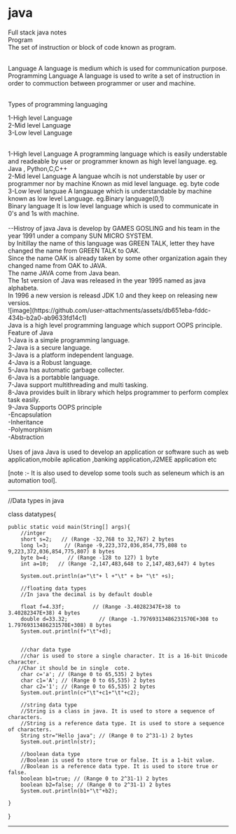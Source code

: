 # java
Full stack java notes<br>
Program<br>
The set of instruction or block of code known as  program.

<br>Language 
A language is medium which is used for communication purpose.
<br>
Programming Language
A language is used to write a set of instruction in order to 
commuction between programmer or user and machine.
<br>
<br>

Types of programming languaging 

1-High level Language
<br>
2-Mid level Language
<br>
3-Low level Language
<br>

<br>
1-High level Language
A programming language  which is easily understable and readeable by
user or programmer known as high level language.
eg. Java , Python,C,C++
<br>
2-Mid level Language
A languae whcih is not understable by user or programmer nor by machine 
Known as mid level  language.
eg. byte code 

<br>
3-Low level languae
A langauage which is understandable by machine known as low level  Language.
eg.Binary language(0,1)

<br>
Binary language 
It is low level language which is used to communicate  in 0's and 1s with
machine.
<br>

<br>
--Histroy of java
Java is develop by GAMES GOSLING and his team in the year 1991 under a company SUN MICRO SYSTEM.<br>by 
Initillay the name of this language was GREEN TALK, letter they have changed the name from GREEN TALK to OAK.
<br>
Since the name OAK is already taken by some other organization again they changed name from OAK to JAVA.
<br>
The name  JAVA come from Java bean.<br>
The 1st version of Java was released in the year 1995 named as java alphabeta.
<br>
In 1996 a new version is releasd JDK 1.0 and they keep on releasing new versios.
<br>
![image](https://github.com/user-attachments/assets/db651eba-fddc-434b-b2a0-ab9633fd14c1)

                            
<br>
Java is a high level programming language which support OOPS principle.<br>
Feature of Java
<br>
1-Java is a simple programming language.<br>
2-Java is a secure language.<br>
3-Java is a platform independent language.<br>
4-Java is a Robust language.<br>
5-Java has automatic garbage collecter.<br>
6-Java is a portabble language.<br>
7-Java support multithreading and multi tasking.<br>
8-Java provides built in library which helps programmer to perform complex task easily.<br>
9-Java Supports OOPS principle <br>
  -Encapsulation<br>
  -Inheritance <br>
  -Polymorphism <br>
  -Abstraction <br>

<br>
Uses of java
Java is used to develop an application or software such as web application,mobile aplication
,banking application,J2MEE application etc
<br>

[note :- It is also used to develop some tools such as seleneum which is an automation tool].

************************************************************************
//Data types in java 

class datatypes{

    public static void main(String[] args){
        //intger
        short s=2;   // (Range -32,768 to 32,767) 2 bytes
        long l=3;     // (Range -9,223,372,036,854,775,808 to 9,223,372,036,854,775,807) 8 bytes
        byte b=4;      // (Range -128 to 127) 1 byte
        int a=10;   // (Range -2,147,483,648 to 2,147,483,647) 4 bytes

        System.out.println(a+"\t"+ l +"\t" + b+ "\t" +s);

        //floating data types 
        //In java the decimal is by default double

        float f=4.33f;         // (Range -3.40282347E+38 to 3.40282347E+38) 4 bytes
        double d=33.32;          // (Range -1.79769313486231570E+308 to 1.79769313486231570E+308) 8 bytes
        System.out.println(f+"\t"+d);


        //char data type
        //char is used to store a single character. It is a 16-bit Unicode character. 
       //Char it should be in single  cote.
        char c='a'; // (Range 0 to 65,535) 2 bytes
        char c1='A'; // (Range 0 to 65,535) 2 bytes 
        char c2='1'; // (Range 0 to 65,535) 2 bytes
        System.out.println(c+"\t"+c1+"\t"+c2);

        //string data type
        //String is a class in java. It is used to store a sequence of characters.      
        //String is a reference data type. It is used to store a sequence of characters.
        String str="Hello java"; // (Range 0 to 2^31-1) 2 bytes
        System.out.println(str);

        //boolean data type
        //Boolean is used to store true or false. It is a 1-bit value.  
        //Boolean is a reference data type. It is used to store true or false.
        boolean b1=true; // (Range 0 to 2^31-1) 2 bytes
        boolean b2=false; // (Range 0 to 2^31-1) 2 bytes
        System.out.println(b1+"\t"+b2);

    }
}


***************************************************************************************
